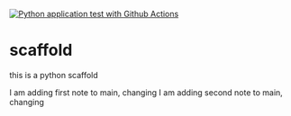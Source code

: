 [![Python application test with Github Actions](https://github.com/SarahBunker/scaffold/actions/workflows/main.yml/badge.svg)](https://github.com/SarahBunker/scaffold/actions/workflows/main.yml)

# scaffold
this is a python scaffold

I am adding first note to main, changing
I am adding second note to main, changing